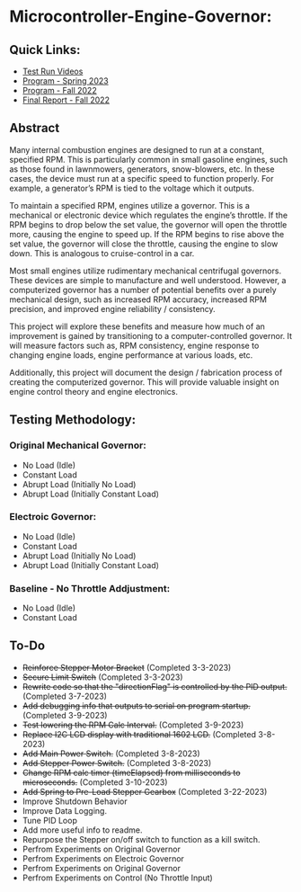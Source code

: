 # Microcontroller-Engine-Governor:
## Quick Links:
- [Test Run Videos](https://drive.google.com/drive/folders/1vf2UiMMJDWpa3UTO7wDQ3YrPN7G2oo9Z?usp=sharing)
- [Program - Spring 2023](https://github.com/december454/Microcontroller-Engine-Governor/blob/main/Contract%20Course%20-%20Spring%202023/Final-Program/Final-Program.ino)
- [Program - Fall 2022](https://github.com/december454/Microcontroller-Engine-Governor/blob/main/Contract%20Course%20-%20Fall%202022/Final%20Program%20-%20Different%20Versions/Final/Engine-Governor-Final-Commented/Engine-Governor-Final-Commented.ino)
- [Final Report - Fall 2022](https://github.com/december454/Microcontroller-Engine-Governor/blob/main/Final%20Reports/Microcontroller%20Based%20Engine%20Governor%20Simulator%20-%20Fall%202022.pdf)


## Abstract
Many internal combustion engines are designed to run at a constant, specified RPM. This is particularly common in small gasoline engines, such as those found in lawnmowers, generators, snow-blowers, etc. In these cases, the device must run at a specific speed to function properly. For example, a generator’s RPM is tied to the voltage which it outputs.

To maintain a specified RPM, engines utilize a governor. This is a mechanical or electronic device which regulates the engine’s throttle. If the RPM begins to drop below the set value, the governor will open the throttle more, causing the engine to speed up. If the RPM begins to rise above the set value, the governor will close the throttle, causing the engine to slow down. This is analogous to cruise-control in a car.

Most small engines utilize rudimentary mechanical centrifugal governors. These devices are simple to manufacture and well understood. However, a computerized governor has a number of potential benefits over a purely mechanical design, such as increased RPM accuracy, increased RPM precision, and improved engine reliability / consistency.

This project will explore these benefits and measure how much of an improvement is gained by transitioning to a computer-controlled governor. It will measure factors such as, RPM consistency, engine response to changing engine loads, engine performance at various loads, etc. 

Additionally, this project will document the design / fabrication process of creating the computerized governor. This will provide valuable insight on engine control theory and engine electronics.

## Testing Methodology:
### Original Mechanical Governor:
- No Load (Idle)
- Constant Load
- Abrupt Load (Initially No Load)
- Abrupt Load (Initially Constant Load)
### Electroic Governor:
- No Load (Idle)
- Constant Load
- Abrupt Load (Initially No Load)
- Abrupt Load (Initially Constant Load)
### Baseline - No Throttle Addjustment:
- No Load (Idle)
- Constant Load

## To-Do
- ~~Reinforce Stepper Motor Bracket~~ (Completed 3-3-2023)
- ~~Secure Limit Switch~~ (Completed 3-3-2023)
- ~~Rewrite code so that the "directionFlag" is controlled by the PID output.~~ (Completed 3-7-2023)
- ~~Add debugging info that outputs to serial on program startup.~~ (Completed 3-9-2023)
- ~~Test lowering the RPM Calc Interval.~~ (Completed 3-9-2023)
- ~~Replace I2C LCD display with traditional 1602 LCD.~~ (Completed 3-8-2023)
- ~~Add Main Power Switch.~~ (Completed 3-8-2023)
- ~~Add Stepper Power Switch.~~ (Completed 3-8-2023)
- ~~Change RPM calc timer (timeElapsed) from milliseconds to microseconds.~~ (Completed 3-10-2023)
- ~~Add Spring to Pre-Load Stepper Gearbox~~ (Completed 3-22-2023)
- Improve Shutdown Behavior
- Improve Data Logging.
- Tune PID Loop
- Add more useful info to readme.
- Repurpose the Stepper on/off switch to function as a kill switch.
- Perfrom Experiments on Original Governor
- Perfrom Experiments on Electroic Governor
- Perfrom Experiments on Original Governor
- Perfrom Experiments on Control (No Throttle Input)

